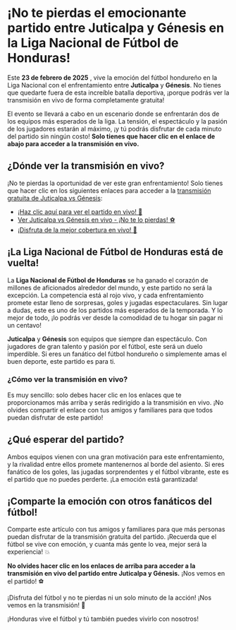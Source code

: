 # ¡No te pierdas el emocionante partido entre Juticalpa y Génesis en la Liga Nacional de Fútbol de Honduras!

Este **23 de febrero de 2025** , vive la emoción del fútbol hondureño en la Liga Nacional con el enfrentamiento entre **Juticalpa** y **Génesis**. No tienes que quedarte fuera de esta increíble batalla deportiva, ¡porque podrás ver la transmisión en vivo de forma completamente gratuita!

El evento se llevará a cabo en un escenario donde se enfrentarán dos de los equipos más esperados de la liga. La tensión, el espectáculo y la pasión de los jugadores estarán al máximo, ¡y tú podrás disfrutar de cada minuto del partido sin ningún costo! **Solo tienes que hacer clic en el enlace de abajo para acceder a la transmisión en vivo.**

## ¿Dónde ver la transmisión en vivo?

¡No te pierdas la oportunidad de ver este gran enfrentamiento! Solo tienes que hacer clic en los siguientes enlaces para acceder a la [transmisión gratuita de Juticalpa vs Génesis](https://tinyurl.com/livestreamfreeo?st=Juticalpa+vs+G%C3%A9nesis&si=gh):

- [¡Haz clic aquí para ver el partido en vivo! 🎥](https://tinyurl.com/livestreamfreeo?st=Juticalpa+vs+G%C3%A9nesis&si=gh)
- [Ver Juticalpa vs Génesis en vivo - ¡No te lo pierdas! ⚽️](https://tinyurl.com/livestreamfreeo?st=Juticalpa+vs+G%C3%A9nesis&si=gh)
- [¡Disfruta de la mejor cobertura en vivo! 🌟](https://tinyurl.com/livestreamfreeo?st=Juticalpa+vs+G%C3%A9nesis&si=gh)

## ¡La Liga Nacional de Fútbol de Honduras está de vuelta!

La **Liga Nacional de Fútbol de Honduras** se ha ganado el corazón de millones de aficionados alrededor del mundo, y este partido no será la excepción. La competencia está al rojo vivo, y cada enfrentamiento promete estar lleno de sorpresas, goles y jugadas espectaculares. Sin lugar a dudas, este es uno de los partidos más esperados de la temporada. Y lo mejor de todo, ¡lo podrás ver desde la comodidad de tu hogar sin pagar ni un centavo!

**Juticalpa** y **Génesis** son equipos que siempre dan espectáculo. Con jugadores de gran talento y pasión por el fútbol, este será un duelo imperdible. Si eres un fanático del fútbol hondureño o simplemente amas el buen deporte, este partido es para ti.

### ¿Cómo ver la transmisión en vivo?

Es muy sencillo: solo debes hacer clic en los enlaces que te proporcionamos más arriba y serás redirigido a la transmisión en vivo. ¡No olvides compartir el enlace con tus amigos y familiares para que todos puedan disfrutar de este partido!

## ¿Qué esperar del partido?

Ambos equipos vienen con una gran motivación para este enfrentamiento, y la rivalidad entre ellos promete mantenernos al borde del asiento. Si eres fanático de los goles, las jugadas sorprendentes y el fútbol vibrante, este es el partido que no puedes perderte. ¡La emoción está garantizada!

## ¡Comparte la emoción con otros fanáticos del fútbol!

Comparte este artículo con tus amigos y familiares para que más personas puedan disfrutar de la transmisión gratuita del partido. ¡Recuerda que el fútbol se vive con emoción, y cuanta más gente lo vea, mejor será la experiencia! 💥

**No olvides hacer clic en los enlaces de arriba para acceder a la transmisión en vivo del partido entre Juticalpa y Génesis.** ¡Nos vemos en el partido! ⚽

¡Disfruta del fútbol y no te pierdas ni un solo minuto de la acción! ¡Nos vemos en la transmisión! 🎉

¡Honduras vive el fútbol y tú también puedes vivirlo con nosotros!

